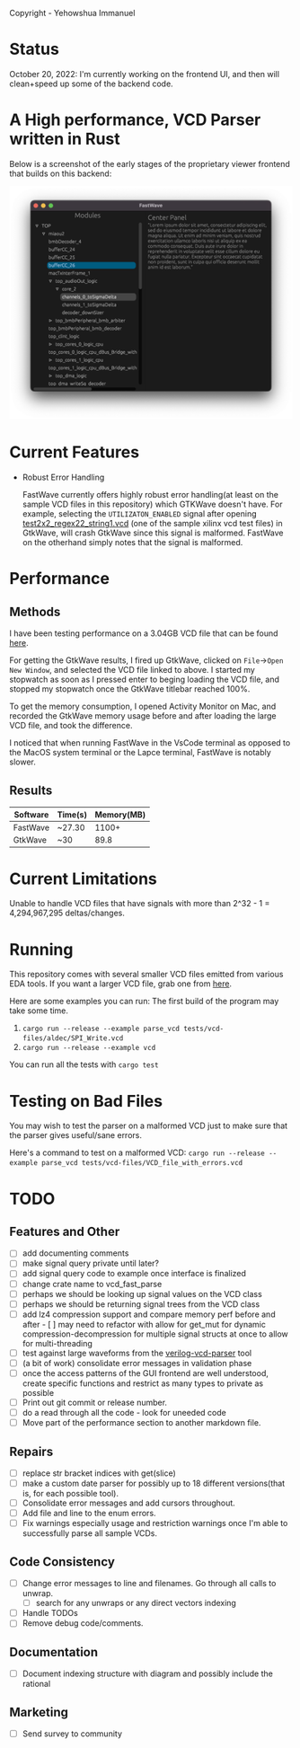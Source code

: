 Copyright - Yehowshua Immanuel

# Status
October 20, 2022: I'm currently working on the frontend UI, and then will clean+speed up some of the backend code.

# A High performance, VCD Parser written in Rust

Below is a screenshot of the early stages of the proprietary 
viewer frontend that builds on this backend:

![](assets/viewer.png)

# Current Features

 - Robust Error Handling
   
   FastWave currently offers highly robust error handling(at least on the sample 
   VCD files in this repository) which GTKWave doesn't have. For
   example, selecting the ``UTILIZATON_ENABLED`` signal after opening 
   [test2x2_regex22_string1.vcd](./test-vcd-files/xilinx_isim/test2x2_regex22_string1.vcd)
   (one of the sample xilinx vcd test files) in GtkWave, will crash GtkWave since
   this signal is malformed. FastWave on the otherhand simply notes that the
   signal is malformed.

# Performance

## Methods
I have been testing performance on a 3.04GB VCD file that can be found 
[here](https://drive.google.com/file/d/1pfm2qo2l8fGTHHJ8TLrg1vSGaV_TUbp2/view?usp=sharing).

For getting the GtkWave results, I fired up GtkWave, clicked on 
``File``->``Open New Window``, and selected the VCD file linked to above.
I started my stopwatch as soon as I pressed enter to beging loading the VCD
file, and stopped my stopwatch once the GtkWave titlebar reached 100%.
   
To get the memory consumption, I opened Activity Monitor on Mac, and recorded
the GtkWave memory usage before and after loading the large VCD file, and 
took the difference.

I noticed that when running FastWave in the VsCode terminal as opposed
to the MacOS system terminal or the Lapce terminal, FastWave is notably
slower.

## Results

| Software | Time(s) | Memory(MB) |
|----------|---------|------------|
| FastWave | ~27.30  | 1100+      |
| GtkWave  | ~30     | 89.8       |


# Current Limitations
Unable to handle VCD files that have signals with more than 
2^32 - 1 = 4,294,967,295 deltas/changes.

# Running

This repository comes with several smaller VCD files emitted from
various EDA tools. If you want a larger VCD file, grab one from
[here](https://drive.google.com/file/d/1pfm2qo2l8fGTHHJ8TLrg1vSGaV_TUbp2/view?usp=sharing).

Here are some examples you can run:
The first build of the program may take some time.

1. ``cargo run --release --example parse_vcd tests/vcd-files/aldec/SPI_Write.vcd``
2. ``cargo run --release --example vcd``

You can run all the tests with ``cargo test``

# Testing on Bad Files
You may wish to test the parser on a malformed VCD just to make
sure that the parser gives useful/sane errors.

Here's a command to test on a malformed VCD:
``cargo run --release --example parse_vcd tests/vcd-files/VCD_file_with_errors.vcd``


# TODO

## Features and Other
 - [ ] add documenting comments
 - [ ] make signal query private until later?
 - [ ] add signal query code to example once interface is finalized
 - [ ] change crate name to vcd_fast_parse
 - [ ] perhaps we should be looking up signal values on the VCD class
 - [ ] perhaps we should be returning signal trees from the VCD class
 - [ ] add lz4 compression support and compare memory perf before and after
       - [ ] may need to refactor with allow for get_mut for dynamic
             compression-decompression for multiple signal structs 
             at once to allow for multi-threading
 - [ ] test against large waveforms from the
       [verilog-vcd-parser](https://github.com/ben-marshall/verilog-vcd-parser)
       tool
 - [ ] (a bit of work) consolidate error messages in validation phase
 - [ ] once the access patterns of the GUI frontend are well understood,
       create specific functions and restrict as many types to private
       as possible
 - [ ] Print out git commit or release number.
 - [ ] do a read through all the code - look for uneeded code
 - [ ] Move part of the performance section to another markdown file.

## Repairs
 - [ ] replace str bracket indices with get(slice)
 - [ ] make a custom date parser for possibly up to 18 different versions(that is, for each possible tool).
 - [ ] Consolidate error messages and add cursors throughout.
 - [ ] Add file and line to the enum errors.
 - [ ] Fix warnings especially usage and restriction warnings once I'm
       able to successfully parse all sample VCDs.

## Code Consistency
 - [ ] Change error messages to line and filenames. Go through all calls to unwrap.
   - [ ] search for any unwraps or any direct vectors indexing
 - [ ] Handle TODOs
 - [ ] Remove debug code/comments.

## Documentation
 - [ ] Document indexing structure with diagram and possibly include the rational

## Marketing
 - [ ] Send survey to community 
